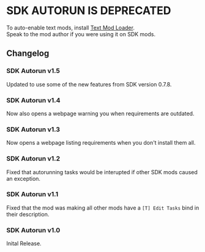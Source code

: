 # SDK AUTORUN IS DEPRECATED
To auto-enable text mods, install [Text Mod Loader](https://bl-sdk.github.io/mods/TextModLoader/).    
Speak to the mod author if you were using it on SDK mods.

## Changelog

### SDK Autorun v1.5
Updated to use some of the new features from SDK version 0.7.8.

### SDK Autorun v1.4
Now also opens a webpage warning you when requirements are outdated.

### SDK Autorun v1.3
Now opens a webpage listing requirements when you don't install them all.

### SDK Autorun v1.2
Fixed that autorunning tasks would be interupted if other SDK mods caused an exception.

### SDK Autorun v1.1
Fixed that the mod was making all other mods have a `[T] Edit Tasks` bind in their description.

### SDK Autorun v1.0
Inital Release.
